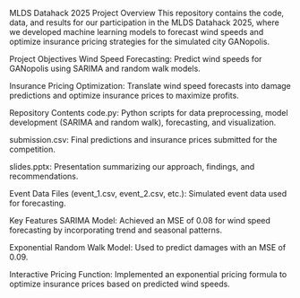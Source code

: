 MLDS Datahack 2025 Project
Overview
This repository contains the code, data, and results for our participation in the MLDS Datahack 2025, where we developed machine learning models to forecast wind speeds and optimize insurance pricing strategies for the simulated city GANopolis.

Project Objectives
Wind Speed Forecasting: Predict wind speeds for GANopolis using SARIMA and random walk models.

Insurance Pricing Optimization: Translate wind speed forecasts into damage predictions and optimize insurance prices to maximize profits.

Repository Contents
code.py: Python scripts for data preprocessing, model development (SARIMA and random walk), forecasting, and visualization.

submission.csv: Final predictions and insurance prices submitted for the competition.

slides.pptx: Presentation summarizing our approach, findings, and recommendations.

Event Data Files (event_1.csv, event_2.csv, etc.): Simulated event data used for forecasting.

Key Features
SARIMA Model: Achieved an MSE of 0.08 for wind speed forecasting by incorporating trend and seasonal patterns.

Exponential Random Walk Model: Used to predict damages with an MSE of 0.09.

Interactive Pricing Function: Implemented an exponential pricing formula to optimize insurance prices based on predicted wind speeds.

